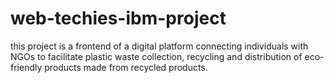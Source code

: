 # web-techies-ibm-project
this project is a frontend of a digital platform connecting individuals with NGOs to facilitate plastic waste collection, recycling and distribution of eco-friendly products made from recycled products.
